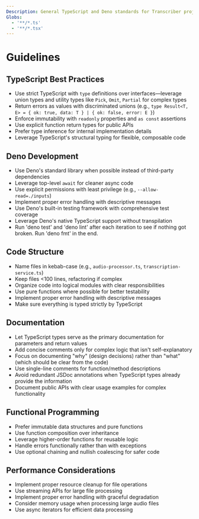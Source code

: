 ```yaml
---
Description: General TypeScript and Deno standards for Transcriber project
Globs:
  - '**/*.ts'
  - '**/*.tsx'
---
```


# Guidelines

## TypeScript Best Practices

- Use strict TypeScript with `type` definitions over interfaces—leverage union types and utility types like `Pick`, `Omit`, `Partial` for complex types
- Return errors as values with discriminated unions (e.g., `type Result<T, E> = { ok: true, data: T } | { ok: false, error: E }`)
- Enforce immutability with `readonly` properties and `as const` assertions
- Use explicit function return types for public APIs
- Prefer type inference for internal implementation details
- Leverage TypeScript's structural typing for flexible, composable code

## Deno Development

- Use Deno's standard library when possible instead of third-party dependencies
- Leverage top-level `await` for cleaner async code
- Use explicit permissions with least privilege (e.g., `--allow-read=./inputs`)
- Implement proper error handling with descriptive messages
- Use Deno's built-in testing framework with comprehensive test coverage
- Leverage Deno's native TypeScript support without transpilation
- Run 'deno test' and 'deno lint' after each iteration to see if nothing got broken. Run 'deno fmt' in the end.

## Code Structure

- Name files in kebab-case (e.g., `audio-processor.ts`, `transcription-service.ts`)
- Keep files <100 lines, refactoring if complex
- Organize code into logical modules with clear responsibilities
- Use pure functions where possible for better testability
- Implement proper error handling with descriptive messages
- Make sure everything is typed strictly by TypeScript

## Documentation

- Let TypeScript types serve as the primary documentation for parameters and return values
- Add concise comments only for complex logic that isn't self-explanatory
- Focus on documenting "why" (design decisions) rather than "what" (which should be clear from the code)
- Use single-line comments for function/method descriptions
- Avoid redundant JSDoc annotations when TypeScript types already provide the information
- Document public APIs with clear usage examples for complex functionality

## Functional Programming

- Prefer immutable data structures and pure functions
- Use function composition over inheritance
- Leverage higher-order functions for reusable logic
- Handle errors functionally rather than with exceptions
- Use optional chaining and nullish coalescing for safer code

## Performance Considerations

- Implement proper resource cleanup for file operations
- Use streaming APIs for large file processing
- Implement proper error handling with graceful degradation
- Consider memory usage when processing large audio files
- Use async iterators for efficient data processing
